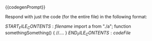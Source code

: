 {{codegenPrompt}}

Respond with just the code (for the entire file) in the following format:

$START_FILE_CONTENTS:{{filename}}$
import a from "./a";
function somethingSomething() {
//....
}
$END_FILE_CONTENTS:{{codeFile}}$
